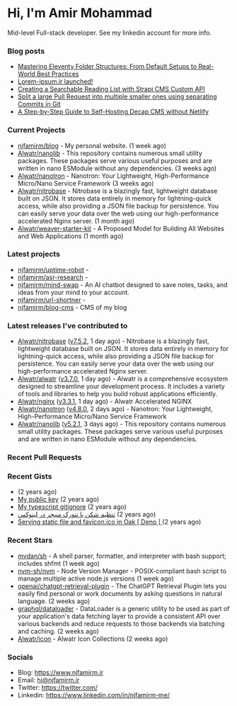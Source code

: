 # Hi, I'm Amir Mohammad

Mid-level Full-stack developer. See my linkedin account for more info.

### Blog posts

- [Mastering Eleventy Folder Structures: From Default Setups to Real-World Best Practices](https://www.njfamirm.ir/en/blog/eleventy-folder-structure-guide/)
- [Lorem-ipsum.ir launched!](https://www.njfamirm.ir/en/blog/lorem-ipsum-ir-launched/)
- [Creating a Searchable Reading List with Strapi CMS Custom API](https://www.njfamirm.ir/en/blog/strapi-custom-api/)
- [Split a large Pull Request into multiple smaller ones using separating Commits in Git](https://www.njfamirm.ir/en/blog/git-separate/)
- [A Step-by-Step Guide to Self-Hosting Decap CMS without Netlify](https://www.njfamirm.ir/en/blog/self-hosting-decap-cms/)


### Current Projects

- [njfamirm/blog](https://github.com/njfamirm/blog) - My personal website. (1 week ago)
- [Alwatr/nanolib](https://github.com/Alwatr/nanolib) - This repository contains numerous small utility packages. These packages serve various useful purposes and are written in nano ESModule without any dependencies. (3 weeks ago)
- [Alwatr/nanotron](https://github.com/Alwatr/nanotron) - Nanotron: Your Lightweight, High-Performance Micro/Nano Service Framework (3 weeks ago)
- [Alwatr/nitrobase](https://github.com/Alwatr/nitrobase) - Nitrobase is a blazingly fast, lightweight database built on JSON. It stores data entirely in memory for lightning-quick access, while also providing a JSON file backup for persistence. You can easily serve your data over the web using our high-performance accelerated Nginx server. (1 month ago)
- [Alwatr/weaver-starter-kit](https://github.com/Alwatr/weaver-starter-kit) - A Proposed Model for Building All Websites and Web Applications (1 month ago)

### Latest projects

- [njfamirm/uptime-robot](https://github.com/njfamirm/uptime-robot) - 
- [njfamirm/asr-research](https://github.com/njfamirm/asr-research) - 
- [njfamirm/mind-swap](https://github.com/njfamirm/mind-swap) - An AI chatbot designed to save notes, tasks, and ideas from your mind to your account.
- [njfamirm/url-shortner](https://github.com/njfamirm/url-shortner) - 
- [njfamirm/blog-cms](https://github.com/njfamirm/blog-cms) - CMS of my blog

### Latest releases I've contributed to

- [Alwatr/nitrobase](https://github.com/Alwatr/nitrobase) ([v7.5.2](https://github.com/Alwatr/nitrobase/releases/tag/v7.5.2), 1 day ago) - Nitrobase is a blazingly fast, lightweight database built on JSON. It stores data entirely in memory for lightning-quick access, while also providing a JSON file backup for persistence. You can easily serve your data over the web using our high-performance accelerated Nginx server.
- [Alwatr/alwatr](https://github.com/Alwatr/alwatr) ([v3.7.0](https://github.com/Alwatr/alwatr/releases/tag/v3.7.0), 1 day ago) - Alwatr is a comprehensive ecosystem designed to streamline your development process. It includes a variety of tools and libraries to help you build robust applications efficiently.
- [Alwatr/nginx](https://github.com/Alwatr/nginx) ([v3.3.1](https://github.com/Alwatr/nginx/releases/tag/v3.3.1), 1 day ago) - Alwatr Accelerated NGINX
- [Alwatr/nanotron](https://github.com/Alwatr/nanotron) ([v4.8.0](https://github.com/Alwatr/nanotron/releases/tag/v4.8.0), 2 days ago) - Nanotron: Your Lightweight, High-Performance Micro/Nano Service Framework
- [Alwatr/nanolib](https://github.com/Alwatr/nanolib) ([v5.2.1](https://github.com/Alwatr/nanolib/releases/tag/v5.2.1), 3 days ago) - This repository contains numerous small utility packages. These packages serve various useful purposes and are written in nano ESModule without any dependencies.

### Recent Pull Requests


### Recent Gists

- [](https://gist.github.com/022d07ecd84e69ad31ef0bcd32d86b59) (2 years ago)
- [My public key](https://gist.github.com/879f720c9ca74a0934ce571b7285ed34) (2 years ago)
- [My typescript gitignore](https://gist.github.com/6a40b1912daab3f91a02a7b53f3f76c3) (2 years ago)
- [تنظیم شکن با نتورک منیجر در لینوکس](https://gist.github.com/cc40c344e89bdcdf77085cbf1fc05162) (2 years ago)
- [Serving static file and favicon.ico in Oak [ Deno ] ](https://gist.github.com/9bcaca2b6a672e729c099193b4aafe9f) (2 years ago)

### Recent Stars

- [mvdan/sh](https://github.com/mvdan/sh) - A shell parser, formatter, and interpreter with bash support; includes shfmt (1 week ago)
- [nvm-sh/nvm](https://github.com/nvm-sh/nvm) - Node Version Manager - POSIX-compliant bash script to manage multiple active node.js versions (1 week ago)
- [openai/chatgpt-retrieval-plugin](https://github.com/openai/chatgpt-retrieval-plugin) - The ChatGPT Retrieval Plugin lets you easily find personal or work documents by asking questions in natural language. (2 weeks ago)
- [graphql/dataloader](https://github.com/graphql/dataloader) - DataLoader is a generic utility to be used as part of your application&#39;s data fetching layer to provide a consistent API over various backends and reduce requests to those backends via batching and caching. (2 weeks ago)
- [Alwatr/icon](https://github.com/Alwatr/icon) - Alwatr Icon Collections (2 weeks ago)

### Socials

- Blog: https://www.njfamirm.ir
- Email: hi@njfamirm.ir
- Twitter: https://twitter.com/
- Linkedin: https://www.linkedin.com/in/njfamirm-me/
